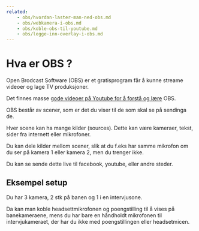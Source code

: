 ```yaml
---
related:
    - obs/hvordan-laster-man-ned-obs.md
    - obs/webkamera-i-obs.md
    - obs/koble-obs-til-youtube.md
    - obs/legge-inn-overlay-i-obs.md
---
```


# Hva er OBS ?

Open Brodcast Software (OBS) er et gratisprogram får å kunne streame videoer og lage TV produksjoner.

Det finnes masse [gode videoer på Youtube for å forstå og lære](https://www.youtube.com/watch?v=5rlrDIwnGGQ) OBS.

OBS består av scener, som er det du viser til de som skal se på sendinga de.

Hver scene kan ha mange kilder (sources). Dette kan være kameraer, tekst, sider fra internett eller mikrofoner.

Du kan dele kilder mellom scener, slik at du f.eks har samme mikrofon om du ser på kamera 1 eller kamera 2, men du trenger ikke. 

Du kan se sende dette live til facebook, youtube, eller andre steder. 

## Eksempel setup
Du har 3 kamera, 2 stk på banen og 1 i en intervjusone.

Da kan man koble headsettmikrofonen og poengstilling til å vises på banekameraene, mens du har bare en 
håndholdt mikrofonen til intervjukameraet, der har du ikke med poengstillingen eller headsetmicen.

